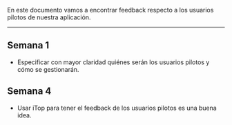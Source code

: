 En este documento vamos a encontrar feedback respecto a los usuarios pilotos de nuestra aplicación.

---

## Semana 1

- Especificar con mayor claridad quiénes serán los usuarios pilotos y cómo se gestionarán.

## Semana 4

- Usar iTop para tener el feedback de los usuarios pilotos es una buena idea.
